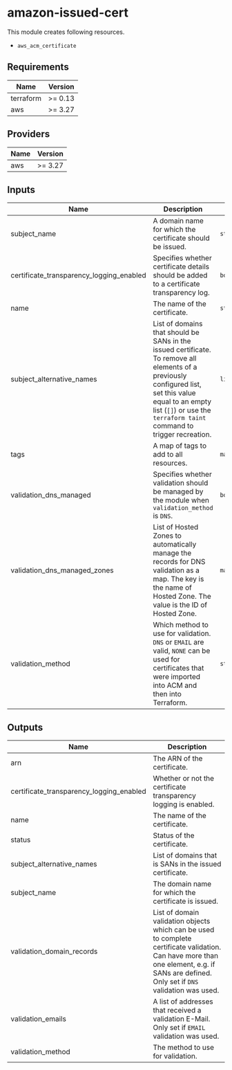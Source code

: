 # amazon-issued-cert

This module creates following resources.

- `aws_acm_certificate`

<!-- BEGINNING OF PRE-COMMIT-TERRAFORM DOCS HOOK -->
## Requirements

| Name | Version |
|------|---------|
| terraform | >= 0.13 |
| aws | >= 3.27 |

## Providers

| Name | Version |
|------|---------|
| aws | >= 3.27 |

## Inputs

| Name | Description | Type | Default | Required |
|------|-------------|------|---------|:--------:|
| subject\_name | A domain name for which the certificate should be issued. | `string` | n/a | yes |
| certificate\_transparency\_logging\_enabled | Specifies whether certificate details should be added to a certificate transparency log. | `bool` | `true` | no |
| name | The name of the certificate. | `string` | `""` | no |
| subject\_alternative\_names | List of domains that should be SANs in the issued certificate. To remove all elements of a previously configured list, set this value equal to an empty list (`[]`) or use the `terraform taint` command to trigger recreation. | `list(string)` | `[]` | no |
| tags | A map of tags to add to all resources. | `map(string)` | `{}` | no |
| validation\_dns\_managed | Specifies whether validation should be managed by the module when `validation_method` is `DNS`. | `bool` | `false` | no |
| validation\_dns\_managed\_zones | List of Hosted Zones to automatically manage the records for DNS validation as a map. The key is the name of Hosted Zone. The value is the ID of Hosted Zone. | `map(string)` | `{}` | no |
| validation\_method | Which method to use for validation. `DNS` or `EMAIL` are valid, `NONE` can be used for certificates that were imported into ACM and then into Terraform. | `string` | `"DNS"` | no |

## Outputs

| Name | Description |
|------|-------------|
| arn | The ARN of the certificate. |
| certificate\_transparency\_logging\_enabled | Whether or not the certificate transparency logging is enabled. |
| name | The name of the certificate. |
| status | Status of the certificate. |
| subject\_alternative\_names | List of domains that is SANs in the issued certificate. |
| subject\_name | The domain name for which the certificate is issued. |
| validation\_domain\_records | List of domain validation objects which can be used to complete certificate validation. Can have more than one element, e.g. if SANs are defined. Only set if `DNS` validation was used. |
| validation\_emails | A list of addresses that received a validation E-Mail. Only set if `EMAIL` validation was used. |
| validation\_method | The method to use for validation. |

<!-- END OF PRE-COMMIT-TERRAFORM DOCS HOOK -->
